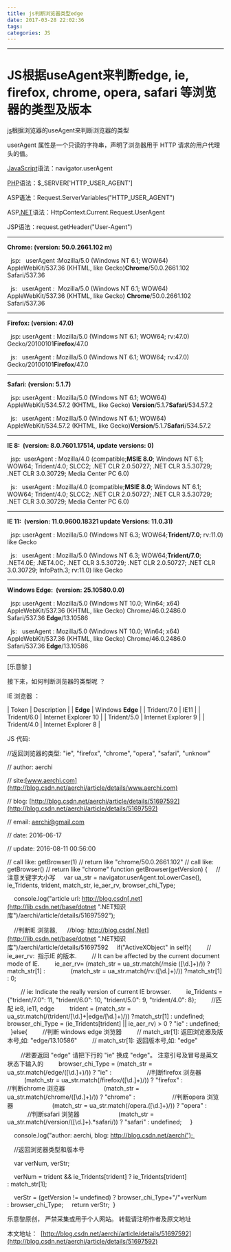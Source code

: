 ```yaml
---
title: js判断浏览器类型edge
date: 2017-03-28 22:02:36
tags:
categories: JS
---
```

------

# JS根据useAgent来判断edge, ie, firefox, chrome, opera, safari 等浏览器的类型及版本

<!-- more -->

[js](http://lib.csdn.net/base/javascript "JavaScript知识库")根据浏览器的useAgent来判断浏览器的类型

userAgent 属性是一个只读的字符串，声明了浏览器用于 HTTP 请求的用户代理头的值。

[JavaScript](http://lib.csdn.net/base/javascript "JavaScript知识库")语法：navigator.userAgent

[PHP](http://lib.csdn.net/base/php "PHP知识库")语法：$_SERVER['HTTP_USER_AGENT']

ASP语法：Request.ServerVariables("HTTP_USER_AGENT")

ASP[.NET](http://lib.csdn.net/base/dotnet ".NET知识库")语法：HttpContext.Current.Request.UserAgent

JSP语法：request.getHeader("User-Agent")

-------------------------------------------------------
**Chrome: (version: 50.0.2661.102 m)**

  jsp:   userAgent :Mozilla/5.0 (Windows NT 6.1; WOW64) AppleWebKit/537.36 (KHTML, like Gecko)**Chrome**/50.0.2661.102 Safari/537.36

  js:   userAgent :  Mozilla/5.0 (Windows NT 6.1; WOW64) AppleWebKit/537.36 (KHTML, like Gecko) **Chrome**/50.0.2661.102 Safari/537.36

-------------------------------------------------------

**Firefox: (version: 47.0)**

  jsp: userAgent : Mozilla/5.0 (Windows NT 6.1; WOW64; rv:47.0) Gecko/20100101**Firefox**/47.0

  js:   userAgent : Mozilla/5.0 (Windows NT 6.1; WOW64; rv:47.0) Gecko/20100101**Firefox**/47.0

-------------------------------------------------------

**Safari: (version: 5.1.7)**

  jsp: userAgent : Mozilla/5.0 (Windows NT 6.1; WOW64) AppleWebKit/534.57.2 (KHTML, like Gecko) **Version**/5.1.7**Safari**/534.57.2

  js:   userAgent : Mozilla/5.0 (Windows NT 6.1; WOW64) AppleWebKit/534.57.2 (KHTML, like Gecko)**Version**/5.1.7**Safari**/534.57.2

-------------------------------------------------------

**IE 8:  (version: 8.0.7601.17514, update versions: 0)**

  jsp:  userAgent : Mozilla/4.0 (compatible;**MSIE 8.0**; Windows NT 6.1; WOW64; Trident/4.0; SLCC2; .NET CLR 2.0.50727; .NET CLR 3.5.30729; .NET CLR 3.0.30729; Media Center PC 6.0)

  js:   userAgent : Mozilla/4.0 (compatible;**MSIE 8.0**; Windows NT 6.1; WOW64; Trident/4.0; SLCC2; .NET CLR 2.0.50727; .NET CLR 3.5.30729; .NET CLR 3.0.30729; Media Center PC 6.0)

-------------------------------------------------------

**IE 11:  (version: 11.0.9600.18321 update Versions: 11.0.31)**

  jsp: userAgent : Mozilla/5.0 (Windows NT 6.3; WOW64;**Trident/7.0**; rv:11.0) like Gecko

  js:   userAgent : Mozilla/5.0 (Windows NT 6.3; WOW64;**Trident/7.0**; .NET4.0E; .NET4.0C; .NET CLR 3.5.30729; .NET CLR 2.0.50727; .NET CLR 3.0.30729; InfoPath.3; rv:11.0) like Gecko

-------------------------------------------------------

**Windows Edge:  (version: 25.10580.0.0)**

  jsp: userAgent : Mozilla/5.0 (Windows NT 10.0; Win64; x64) AppleWebKit/537.36 (KHTML, like Gecko) Chrome/46.0.2486.0 Safari/537.36 **Edge**/13.10586

  js:   userAgent : Mozilla/5.0 (Windows NT 10.0; Win64; x64) AppleWebKit/537.36 (KHTML, like Gecko) Chrome/46.0.2486.0 Safari/537.36 **Edge**/13.10586

-------------------------------------------------------

[乐意黎 ]

接下来，如何判断浏览器的类型呢 ？

IE 浏览器 ：

| Token | Description |
| **Edge** | Windows **Edge** |
| Trident/7.0 | IE11 |
| Trident/6.0 | Internet Explorer 10 |
| Trident/5.0 | Internet Explorer 9 |
| Trident/4.0 | Internet Explorer 8 |

JS 代码: 

//返回浏览器的类型: "ie", "firefox", "chrome", "opera", "safari", "unknow"

// author: aerchi

// site:[www.aerchi.com](http://blog.csdn.net/aerchi/article/details/www.aerchi.com)

// blog: [http://blog.csdn.net/aerchi/article/details/51697592](http://blog.csdn.net/aerchi/article/details/51697592)

// email: aerchi@gmail.com

// date: 2016-06-17

// update: 2016-08-11 00:56:00

// call like: getBrowser(1)
// return like "chrome/50.0.2661.102"
// call like: getBrowser()
// return like "chrome"
function getBrowser(getVersion)
{
    //注意关键字大小写
    var ua_str = navigator.userAgent.toLowerCase(), ie_Tridents, trident, match_str, ie_aer_rv, browser_chi_Type;

    console.log("article url: http://blog.csdn[.net](http://lib.csdn.net/base/dotnet ".NET知识库")/aerchi/article/details/51697592");

    //判断IE 浏览器, 
    //blog: http://blog.csdn[.Net](http://lib.csdn.net/base/dotnet ".NET知识库")/aerchi/article/details/51697592
    if("ActiveXObject" in self){
        // ie_aer_rv:  指示IE 的版本.
        // It can be affected by the current document mode of IE.
        ie_aer_rv= (match_str = ua_str.match(/msie ([\d.]+)/)) ?match_str[1] :
              (match_str = ua_str.match(/rv:([\d.]+)/)) ?match_str[1] : 0;

        // ie: Indicate the really version of current IE browser.
        ie_Tridents = {"trident/7.0": 11, "trident/6.0": 10, "trident/5.0": 9, "trident/4.0": 8};
        //匹配 ie8, ie11, edge
        trident = (match_str = ua_str.match(/(trident\/[\d.]+|edge\/[\d.]+)/)) ?match_str[1] : undefined;
        browser_chi_Type = (ie_Tridents[trident] || ie_aer_rv) > 0 ? "ie" : undefined;
    }else{
        //判断 windows edge 浏览器
        // match_str[1]: 返回浏览器及版本号,如: "edge/13.10586"
        // match_str[1]: 返回版本号,如: "edge" 

        //若要返回 "edge" 请把下行的 "ie" 换成 "edge"。 注意引号及冒号是英文状态下输入的
        browser_chi_Type = (match_str = ua_str.match(/edge\/([\d.]+)/)) ? "ie" :
                    //判断firefox 浏览器
                      (match_str = ua_str.match(/firefox\/([\d.]+)/)) ? "firefox" : 
                    //判断chrome 浏览器
                      (match_str = ua_str.match(/chrome\/([\d.]+)/)) ? "chrome" : 
                    //判断opera 浏览器
                      (match_str = ua_str.match(/opera.([\d.]+)/)) ? "opera" : 
                    //判断safari 浏览器
                      (match_str = ua_str.match(/version\/([\d.]+).*safari/)) ? "safari" : undefined;
    }

    console.log("author: aerchi, blog: http://blog.csdn.net/aerchi");    

    //返回浏览器类型和版本号

    var verNum, verStr;

    verNum = trident && ie_Tridents[trident] ? ie_Tridents[trident] : match_str[1];

    verStr = (getVersion != undefined) ? browser_chi_Type+"/"+verNum : browser_chi_Type;
    return verStr;
 }

乐意黎原创， 严禁采集或用于个人网站。
转载请注明作者及原文地址

本文地址：  [http://blog.csdn.net/aerchi/article/details/51697592](http://blog.csdn.net/aerchi/article/details/51697592)